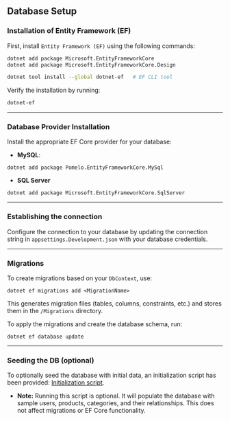 ## Database Setup

### Installation of Entity Framework (EF)

First, install `Entity Framework (EF)` using the following commands:

```bash
dotnet add package Microsoft.EntityFrameworkCore
dotnet add package Microsoft.EntityFrameworkCore.Design

dotnet tool install --global dotnet-ef   # EF CLI tool
```

Verify the installation by running:

```bash
dotnet-ef
```

---

### Database Provider Installation

Install the appropriate EF Core provider for your database:

- **MySQL**:

```
dotnet add package Pomelo.EntityFrameworkCore.MySql
```

- **SQL Server**

```
dotnet add package Microsoft.EntityFrameworkCore.SqlServer
```

---

### Establishing the connection

Configure the connection to your database by updating the connection string in `appsettings.Development.json` with your database credentials.

---

### Migrations

To create migrations based on your `DbContext`, use:

```
dotnet ef migrations add <MigrationName>
```

This generates migration files (tables, columns, constraints, etc.) and stores them in the `/Migrations` directory.

To apply the migrations and create the database schema, run:

```
dotnet ef database update
```

---

### Seeding the DB (optional)

To optionally seed the database with initial data, an initialization script has been provided:
[Initialization script](./DatabaseInitializationScript.sql).

- **Note:** Running this script is optional. It will populate the database with sample users, products, categories, and their relationships.
  This does not affect migrations or EF Core functionality.
